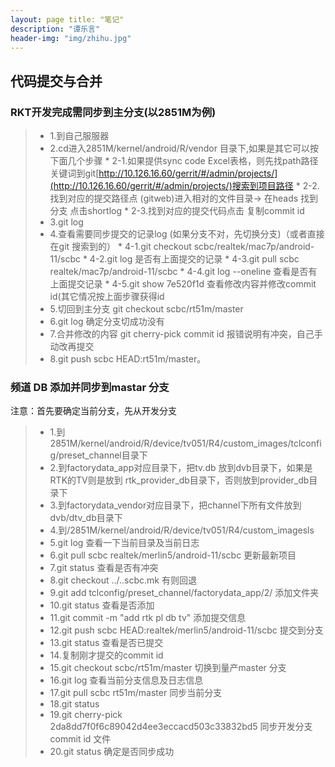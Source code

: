 ```yaml
---
layout: page title: "笔记"
description: "谭乐言"
header-img: "img/zhihu.jpg"
---
```


## 代码提交与合并

### RKT开发完成需同步到主分支(以2851M为例)

> * 1.到自己服服器
> * 2.cd进入2851M/kernel/android/R/vendor 目录下,如果是其它可以按下面几个步骤
    * 2-1.如果提供sync code Excel表格，则先找path路径关键词到git[http://10.126.16.60/gerrit/#/admin/projects/](http://10.126.16.60/gerrit/#/admin/projects/)搜索到项目路径
    * 2-2.找到对应的提交路径点 (gitweb)进入相对的文件目录-> 在heads 找到分支 点击shortlog
    * 2-3.找到对应的提交代码点击 复制commit id
> * 3.git log
> * 4.查看需要同步提交的记录log (如果分支不对，先切换分支)（或者直接在git 搜索到的）
    * 4-1.git checkout scbc/realtek/mac7p/android-11/scbc
    * 4-2.git log 是否有上面提交的记录
    * 4-3.git pull scbc realtek/mac7p/android-11/scbc
    * 4-4.git log --oneline 查看是否有上面提交记录
    * 4-5.git show 7e520f1d 查看修改内容并修改commit id(其它情况按上面步骤获得id
> * 5.切回到主分支 git checkout scbc/rt51m/master
> * 6.git log 确定分支切成功没有
> * 7.合并修改的内容 git cherry-pick commit id 报错说明有冲突，自己手动改再提交
> * 8.git push scbc HEAD:rt51m/master。

### 频道 DB 添加并同步到mastar 分支

注意：首先要确定当前分支，先从开发分支

> * 1.到2851M/kernel/android/R/device/tv051/R4/custom_images/tclconfig/preset_channel目录下
> * 2.到factorydata_app对应目录下，把tv.db 放到dvb目录下，如果是RTK的TV则是放到 rtk_provider_db目录下，否则放到provider_db目录下
> * 3.到factorydata_vendor对应目录下，把channel下所有文件放到dvb/dtv_db目录下
> * 4.到/2851M/kernel/android/R/device/tv051/R4/custom_imagesls
> * 5.git log 查看一下当前目录及当前日志
> * 6.git pull scbc realtek/merlin5/android-11/scbc 更新最新项目
> * 7.git status 查看是否有冲突
> * 8.git checkout ../..scbc.mk 有则回退
> * 9.git add tclconfig/preset_channel/factorydata_app/2/ 添加文件夹
> * 10.git status 查看是否添加 
> * 11.git commit -m "add rtk pl db tv" 添加提交信息 
> * 12.git push scbc HEAD:realtek/merlin5/android-11/scbc 提交到分支
> * 13.git status 查看是否已提交 
> * 14.复制刚才提交的commit id 
> * 15.git checkout scbc/rt51m/master 切换到量产master 分支
> * 16.git log 查看当前分支信息及日志信息 
> * 17.git pull scbc rt51m/master 同步当前分支 
> * 18.git status 
> * 19.git cherry-pick 2da8dd7f0f6c89042d4ee3eccacd503c33832bd5 同步开发分支commit id 文件 
> * 20.git status 确定是否同步成功



